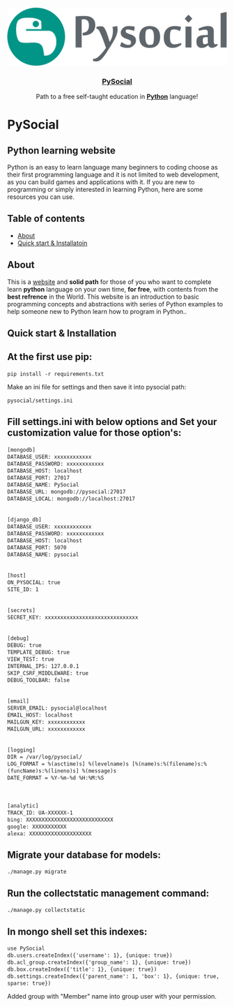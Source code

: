 <p align="center">
  <a href="http://pysocial.com">
    <img alt="PySocial" src="static/main/img/logo.png">
  </a>
</p>
<a href='http://pysocial.com'><h3 align="center">PySocial</h3></a>
<p align="center">
    Path to a free self-taught education in <a href='http://python.org'><strong>Python</strong></a> language!
</p>


# PySocial
## Python learning website
Python is an easy to learn language many beginners to coding choose as their first programming language and it is not limited to web development, as you can build games and applications with it. If you are new to programming or simply interested in learning Python, here are some resources you can use.

## Table of contents

* [About](#about)
* [Quick start & Installatoin](#quick-start)


## About
This is a [website](http://pysocial.com) and **solid path** for those of you who want to complete learn **python** language on your own time, **for free**, with contents from the **best refrence** in the World.
This website is an introduction to basic programming concepts and abstractions with series of Python examples to help someone new to Python learn how to program in Python..


## Quick start & Installation

At the first use pip:
-----------
```
pip install -r requirements.txt
```

Make an ini file for settings and then save it into pysocial path:

```
pysocial/settings.ini
```

Fill settings.ini with below options and
Set your customization value for those option's:
-----------
```
[mongodb]
DATABASE_USER: xxxxxxxxxxxx
DATABASE_PASSWORD: xxxxxxxxxxxx
DATABASE_HOST: localhost
DATABASE_PORT: 27017
DATABASE_NAME: PySocial
DATABASE_URL: mongodb://pysocial:27017
DATABASE_LOCAL: mongodb://localhost:27017


[django_db]
DATABASE_USER: xxxxxxxxxxxx
DATABASE_PASSWORD: xxxxxxxxxxxx
DATABASE_HOST: localhost
DATABASE_PORT: 5070
DATABASE_NAME: pysocial


[host]
ON_PYSOCIAL: true
SITE_ID: 1


[secrets]
SECRET_KEY: xxxxxxxxxxxxxxxxxxxxxxxxxxxxxx


[debug]
DEBUG: true
TEMPLATE_DEBUG: true
VIEW_TEST: true
INTERNAL_IPS: 127.0.0.1
SKIP_CSRF_MIDDLEWARE: true
DEBUG_TOOLBAR: false


[email]
SERVER_EMAIL: pysocial@localhost
EMAIL_HOST: localhost
MAILGUN_KEY: xxxxxxxxxxxx
MAILGUN_URL: xxxxxxxxxxxx


[logging]
DIR = /var/log/pysocial/
LOG_FORMAT = %(asctime)s] %(levelname)s [%(name)s:%(filename)s:%(funcName)s:%(lineno)s] %(message)s
DATE_FORMAT = %Y-%m-%d %H:%M:%S



[analytic]
TRACK_ID: UA-XXXXXX-1
bing: XXXXXXXXXXXXXXXXXXXXXXXXXXXX
google: XXXXXXXXXXX
alexa: XXXXXXXXXXXXXXXXXXXX

```

Migrate your database for models:
-----------

```
./manage.py migrate
```

Run the collectstatic management command:
-----------
```
./manage.py collectstatic
```

In mongo shell set this indexes:
-----------
```
use PySocial
db.users.createIndex({'username': 1}, {unique: true})
db.acl_group.createIndex({'group_name': 1}, {unique: true})
db.box.createIndex({'title': 1}, {unique: true})
db.settings.createIndex({'parent_name': 1, 'box': 1}, {unique: true, sparse: true})
```



Added group with "Member" name into group user with your permission.

